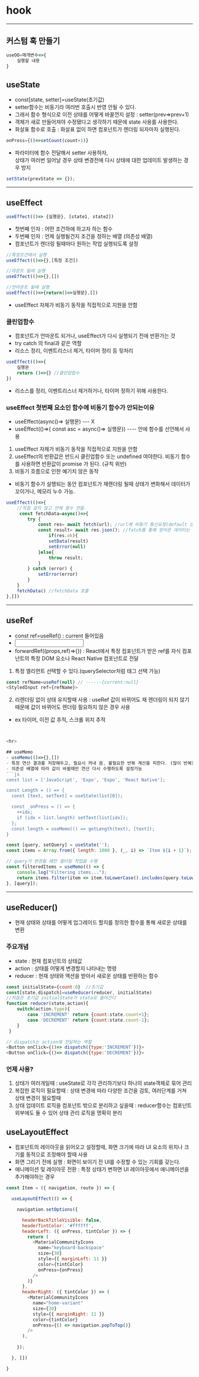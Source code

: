 # hook

<hr>

## 커스텀 훅 만들기

```js
useOO=매개변수=>{
    실행할 내용
}
```

## useState
- const[state, setter]=useState(초기값)
- setter함수는 비동기라 여러번 호출시 반영 안될 수 있다.
- 그래서 함수 형식으로 이전 상태를 어떻게 바꿀껀지 설정 : setter(prev=>prev+1)
- 객체가 새로 만들어져야 수정됐다고 생각하기 때문에 state 사용를 사용한다.
- 화살표 함수로 호출 : 화살표 없이 하면 컴포넌트가 렌더링 되자마자 실행된다.
```js
onPress={()=>setCount(count+1)}
```
- 파라미터에 함수 전달해서 setter 사용하자, 
<br/>상태가 여러번 일어날 경우 상태 변경전에 다시 상태에 대한 업데이트 발생하는 경우 방지
```js
setState(prevState => {});
```
<hr>

## useEffect
```js
useEffect(()=> {실행문}, [state1, state2]) 
```
- 첫번째 인자 : 어떤 조건하에 하고자 하는 함수
- 두번째 인자 : 언제 실행될건지 조건을 정하는 배열 (의존성 배열)
- 컴포넌트가 렌더링 될때마다 원하는 작업 실행되도록 설정
```js
//특정조건에서 실행
useEffect(()=>{},[특정 조건])

//마운트 될때 실행
useEffect(()=>{},[])

//언마운트 될때 실행
useEffect(()=>{return()=>실행문},[])
```

- useEffect 자체가 비동기 동작을 직접적으로 지원을 안함

### 클린업함수
- 컴포넌트가 언마운트 되거나, useEffect가 다시 실행되기 전에 반환가는 것 
- try catch 의 final과 같은 역할
- 리소스 정리, 이벤트리스너 제거, 타이머 정리 등 뒷처리
```js
useEffect(()=>{
    실행문
    return ()=>{} //클린업함수
})
```
- 리소스를 정리, 이벤트리스너 제거하거나, 타이머 정하기 위해 사용한다.

### useEffect 첫번째 요소인 함수에 비동기 함수가 안되는이유
- useEffect(async()=> 실행문) --- X 
- useEffect(()=>{ const asc = async()=> 실행문}) ---- 안에 함수를 선언해서 사용
1. useEffect 자체가 비동기 동작을 직접적으로 지원을 안함
2. useEffect의 반환값은 반드시 클린업함수 또는 undefined 여야한다.
비동기 함수를 사용하면 반환값이 promise 가 된다. (규칙 위반)
3. 비동기 흐름으로 인한 예기치 않은 동작
- 비동기 함수가 실행되는 동안 컴포넌트가 재랜더링 될때 상태가 변화해서 데이터가 꼬이거나, 메모리 누수 가능.
```js
useEffect(()=>{
    //직접 걸지 않고 안에 함수 만듦
     const fetchData=async()=>{
        try {
            const res= await fetch(url); //url에 비동기 통신요청(default 는 GET 방식)
            const result= await res.json(); //fatch를 통해 얻어온 데이터는 json 형식으로 변환해야한다.
                if(res.ok){
                setData(result)
                setError(null)
            }else{
                throw result;
            }
        } catch (error) {
            setError(error)
        }
    }
    fetchData() //fetchData 호출
},[])
```
<hr>

## useRef
- const ref=useRef() : current 들어있음
- <Input ref={ref}>
- forwardRef((props,ref)=>{}) : React에서 특정 컴포넌트가 받은 ref를 자식 컴포넌트의 특정 DOM 요소나 React Native 컴포넌트로 전달
1.  특정 엘리먼트 선택할 수 있다.(querySelector처럼 태그 선택 가능)
```js
const refName=useRef(null) // ------{current:null}
<StyledInput ref={refName}>
```
2. 리렌더링 없이 상태 유지할때 사용 : useRef 값이 바뀌어도 재 렌더링이 되지 않기 때문에 값이 바뀌어도 렌더링 필요하지 않은 경우 사용 
- ex 타이머, 이전 값 추적, 스크롤 위치 추적

```js


<hr>

## useMemo
- useMemo(()=>{},[])
- 특정 연산 결과를 저장해두고, 필요시 꺼내 씀, 불필요한 반복 계산을 피한다. (많이 반복할때만 사용)
- 의존성 배열에 따라 값이 바뀔때만 연산 다시 수행하도록 설정가능
```js
const list = ['JavaScript', 'Expo', 'Expo', 'React Native'];

const Length = () => {
  const [text, setText] = useState(list[0]);

  const _onPress = () => {
    ++idx;
    if (idx < list.length) setText(list[idx]);
  };
  const length = useMemo(() => getLength(text), [text]);
}
```
```js
const [query, setQuery] = useState('');
const items = Array.from({ length: 1000 }, (_, i) => `Item ${i + 1}`); // 큰 배열 예시

// query가 변경될 때만 필터링 작업을 수행
const filteredItems = useMemo(() => {
    console.log("Filtering items...");
    return items.filter(item => item.toLowerCase().includes(query.toLowerCase()));
}, [query]);
```
<hr>

## useReducer()
- 현재 상태와 상태를 어떻게 업그레이드 할지를 정의한 함수를 통해 새로운 상태를 변환

### 주요개념
- state : 현재 컴포넌트의 상태값
- action : 상태를 어떻게 변경할지 나타내는 명령
- reducer : 현재 상태와 액션을 받아서 새로운 상태를 반환하는 함수

```js
const initialState={count:0}  //초기값
const[state,dispatch]=useReducer(reducer, initialState)  
//처음은 초기값 initialState가 stata로 들어간다
function reducer(state,action){
    switch(action.type){
        case 'INCREMENT' return {count:state.count+1};
        case 'DECREMENT' return {count:state.count-1};
    }
 }

// dispatch는 action에 전달하는 역할
<Button onClick={()=> dispatch({type:'INCREMENT'})}>
<Button onClick={()=> dispatch({type:'DECREMENT'})}>
```

### 언제 사용? 
1. 상태가 여러개일때 : useState로 각각 관리하기보다 하나의 state객체로 묶어 관리
2. 복잡한 로직이 필요할때 : 상태 변경에 따라 다양한 조건을 검토, 여러단계를 거쳐 상태 변경이 필요할때
3. 상태 업데이트 로직을 컴포넌트 밖으로 분리하고 싶을때 : reducer함수는 컴포넌트 외부에도 둘 수 있어 상태 관리 로직을 명확히 분리

## useLayoutEffect
- 컴포넌트의 레이아웃을 읽어오고 설정할때, 화면 크기에 따라 UI 요소의 위치나 크기를 동적으로 조정해야 할때 사용
- 화면 그리기 전에 실행 : 화면이 보이기 전 UI를 수정할 수 있는 기회를 갖는다.
- 애니메이션 및 레이아웃 전환 : 특정 상태가 변하면 UI 레이아웃에서 애니메이션을 추가해야하는 경우
```js
const Item = ({ navigation, route }) => {

  useLayoutEffect(() => {

    navigation.setOptions({

      headerBackTitleVisible: false,
      headerTintColor: '#ffffff',
      headerLeft: ({ onPress, tintColor }) => {
        return (
          <MaterialCommunityIcons
            name="keyboard-backspace"
            size={30}
            style={{ marginLeft: 11 }}
            color={tintColor}
            onPress={onPress}
          />
        )}
      },
      headerRight: ({ tintColor }) => (
        <MaterialCommunityIcons
          name="home-variant"
          size={30}
          style={{ marginRight: 11 }}
          color={tintColor}
          onPress={() => navigation.popToTop()}
        />
      ),
      
    });

  }, [])

}
  ```
